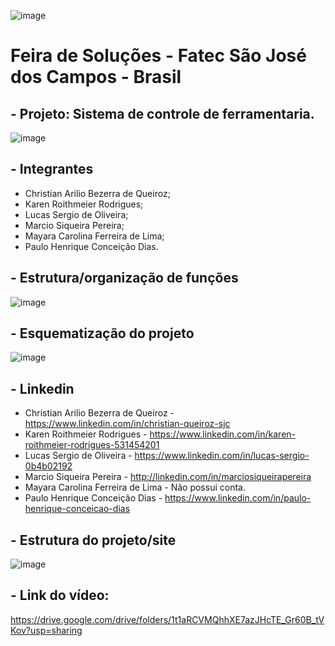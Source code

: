 ![image](https://github.com/lucaskkergg/Feira_de_Solucoes_Grupo_Delta/blob/master/git/1.png)

# Feira de Soluções - Fatec São José dos Campos - Brasil


## - Projeto: Sistema de controle de ferramentaria.

![image](https://github.com/lucaskkergg/Feira_de_Solucoes_Grupo_Delta/blob/master/git/55.png)

## - Integrantes
* Christian Arilio Bezerra de Queiroz;
* Karen Roithmeier Rodrigues;
* Lucas Sergio de Oliveira;
* Marcio Siqueira Pereira;
* Mayara Carolina Ferreira de Lima;
* Paulo Henrique Conceição Dias.

## - Estrutura/organização de funções

![image](https://github.com/lucaskkergg/Feira_de_Solucoes_Grupo_Delta/blob/master/git/22.png)

## - Esquematização do projeto

![image](https://github.com/lucaskkergg/Feira_de_Solucoes_Grupo_Delta/blob/master/git/4.png)

## - Linkedin 

* Christian Arilio Bezerra de Queiroz - https://www.linkedin.com/in/christian-queiroz-sjc
* Karen Roithmeier Rodrigues - https://www.linkedin.com/in/karen-roithmeier-rodrigues-531454201
* Lucas Sergio de Oliveira - https://www.linkedin.com/in/lucas-sergio-0b4b02192
* Marcio Siqueira Pereira - http://linkedin.com/in/marciosiqueirapereira
* Mayara Carolina Ferreira de Lima - Não possui conta.
* Paulo Henrique Conceição Dias - https://www.linkedin.com/in/paulo-henrique-conceicao-dias

## - Estrutura do projeto/site

![image](https://github.com/lucaskkergg/Feira_de_Solucoes_Grupo_Delta/blob/master/git/3.png)

## - Link do vídeo:

https://drive.google.com/drive/folders/1t1aRCVMQhhXE7azJHcTE_Gr60B_tVKov?usp=sharing

